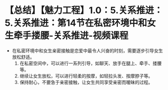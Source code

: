 # 【总结】【魅力工程】1.0：5.关系推进：5.关系推进：第14节在私密环境中和女生牵手搂腰-关系推进-视频课程

-   在私密环境中和女生亲密接触是恋爱中最令人兴奋的时刻，需要逐步引导女生放松舒适。
    1.  在私密空间中，可以进行一系列引导，如聊天、放手在腿上、牵手、搂腰等。
    2.  继续让女生放松，可以进行轻柔的按摩，如轻拉头发、按摩脖子等。
    3.  保持耐心，不要急于亲密接触，让女生共同享受亲密而暧昧的过程。